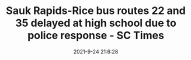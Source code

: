 ---
"title": "Sauk Rapids-Rice bus routes 22 and 35 delayed at high school due to police response - SC Times"
"date": "2021-9-24 21:6:28"
"feed_name": "GOOGLENEWSINDUSTRIAL"
"feed_website": "https://news.google.com/search?q=industrial%2Bincident&hl=en-US&gl=US&ceid=US:en"
"feed_rss": "https://news.google.com/rss/search?q=industrial%2Bincident&hl=en-US&gl=US&ceid=US:en"
"link": "https://www.sctimes.com/story/news/2021/09/24/sauk-rapids-rice-bus-routes-22-and-35-delayed-due-police-response/5850996001/"
"file": "_posts/2021-1-1-04ddae85b96dafa3c74c61add923177d1b6f3d85.md"
"accident": "0"
"drilling": "0"
"dead": "0"
"injured": "0"
"where": "unknown site"
---